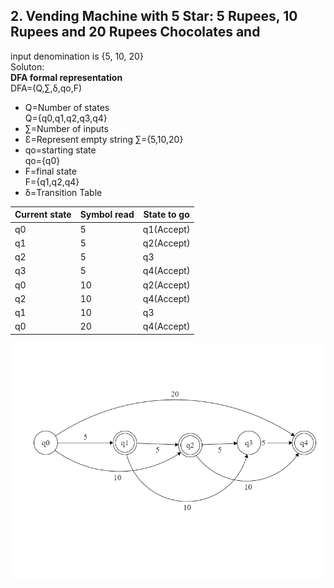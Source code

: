 ## 2. Vending Machine with 5 Star: 5 Rupees, 10 Rupees and 20 Rupees Chocolates and
input denomination is {5, 10, 20}  
Soluton:  
**DFA formal representation**   
DFA=(Q,∑,δ,qo,F)  
* Q=Number of states  
Q={q0,q1,q2,q3,q4}  
* ∑=Number of inputs  
* Ɛ=Represent empty string
∑={5,10,20}   
* qo=starting state  
qo={q0}     
* F=final state  
F={q1,q2,q4}   
 * δ=Transition Table  

Current state | Symbol read | State to go
---------|----------|---------
 q0 | 5 | q1(Accept) 
 q1 | 5 | q2(Accept) 
 q2 | 5 | q3
q3 | 5 | q4(Accept) 
q0 | 10 | q2(Accept) 
q2 | 10 | q4(Accept)
q1 | 10 | q3
q0 | 20 | q4(Accept) 
 
![DFA](vendingmachine.png)
  